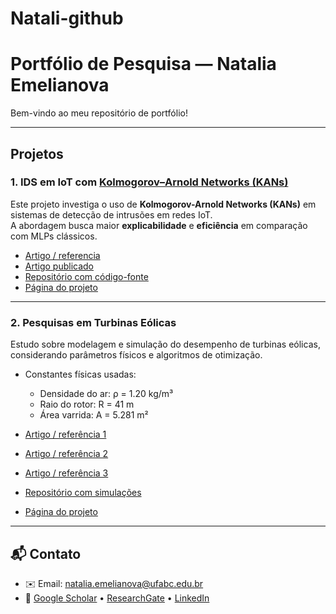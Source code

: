 # Natali-github
# Portfólio de Pesquisa — Natalia Emelianova

Bem-vindo ao meu repositório de portfólio!  

---

## Projetos

### 1. IDS em IoT com [Kolmogorov–Arnold Networks (KANs)](https://github.com/KindXiaoming/pykan)
Este projeto investiga o uso de **Kolmogorov-Arnold Networks (KANs)** em sistemas de detecção de intrusões em redes IoT.  
A abordagem busca maior **explicabilidade** e **eficiência** em comparação com MLPs clássicos.

- [Artigo / referencia](https://arxiv.org/abs/2404.19756)
- [Artigo publicado](https://doi.org/10.5753/sbseg.2025.9767)  
- [Repositório com código-fonte](https://github.com/NataliaEmelianova/meu-repo-kan_IoT)  
- [Página do projeto](https://github.com/NataliaEmelianova/Natali-github/tree/main/project1)

---

### 2. Pesquisas em Turbinas Eólicas
Estudo sobre modelagem e simulação do desempenho de turbinas eólicas, considerando parâmetros físicos e algoritmos de otimização.

- Constantes físicas usadas:  
  - Densidade do ar: ρ = 1.20 kg/m³  
  - Raio do rotor: R = 41 m  
  - Área varrida: A = 5.281 m²  

- [Artigo / referência 1](https://doi.org/10.1049/iet-rpg.2019.1162) 
- [Artigo / referência 2](https://doi.org/10.1049/iet-rpg.2019.1162)
- [Artigo / referência 3](https://doi.org/10.3390/en16062774)
- [Repositório com simulações](https://github.com/NataliaEmelianova/meu-repo-turbina)  
- [Página do projeto](https://nataliaemelianova.github.io/Natali-github/project2/)

---

## 📬 Contato
- ✉️ Email: [natalia.emelianova@ufabc.edu.br](mailto:natalia.emelianova@ufabc.edu.br)  
- 🔗 [Google Scholar](https://scholar.google.com/citations?user=kJYX3KAAAAAJ&hl=ru&oi=ao) • [ResearchGate](https://researchgate.net) • [LinkedIn](https://linkedin.com)
